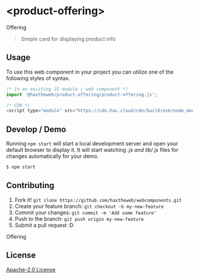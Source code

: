# &lt;product-offering&gt;

Offering
> Simple card for displaying product info

## Usage
To use this web component in your project you can utilize one of the following styles of syntax.

```js
/* In an existing JS module / web component */
import '@haxtheweb/product-offering/product-offering.js';

/* CDN */
<script type="module" src="https://cdn.hax.cloud/cdn/build/es6/node_modules/@haxtheweb/product-offering/product-offering.js"></script>
```

## Develop / Demo
Running `npm start` will start a local development server and open your default browser to display it. It will start watching *.js and lib/*.js files for changes automatically for your demo.
```bash
$ npm start
```


## Contributing

1. Fork it! `git clone https://github.com/haxtheweb/webcomponents.git`
2. Create your feature branch: `git checkout -b my-new-feature`
3. Commit your changes: `git commit -m 'Add some feature'`
4. Push to the branch: `git push origin my-new-feature`
5. Submit a pull request :D

Offering

## License
[Apache-2.0 License](http://opensource.org/licenses/Apache-2.0)